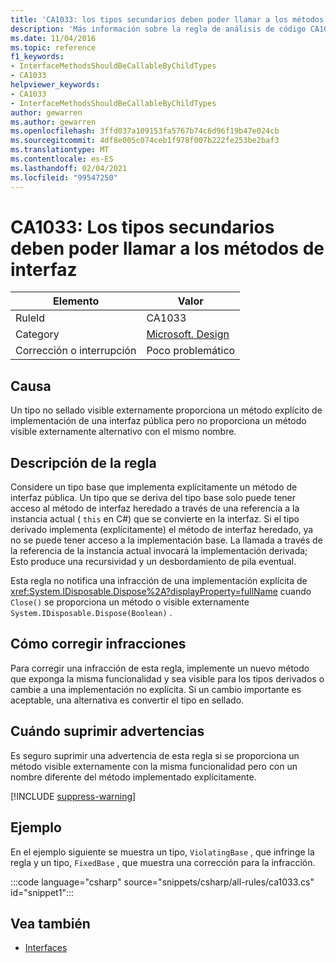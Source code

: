 ```yaml
---
title: 'CA1033: los tipos secundarios deben poder llamar a los métodos de interfaz (análisis de código)'
description: 'Más información sobre la regla de análisis de código CA1033: los tipos secundarios deben poder llamar a los métodos de interfaz'
ms.date: 11/04/2016
ms.topic: reference
f1_keywords:
- InterfaceMethodsShouldBeCallableByChildTypes
- CA1033
helpviewer_keywords:
- CA1033
- InterfaceMethodsShouldBeCallableByChildTypes
author: gewarren
ms.author: gewarren
ms.openlocfilehash: 3ffd037a109153fa5767b74c6d96f19b47e024cb
ms.sourcegitcommit: 4df8e005c074ceb1f978f007b222fe253be2baf3
ms.translationtype: MT
ms.contentlocale: es-ES
ms.lasthandoff: 02/04/2021
ms.locfileid: "99547250"
---
```

# <a name="ca1033-interface-methods-should-be-callable-by-child-types"></a>CA1033: Los tipos secundarios deben poder llamar a los métodos de interfaz

| Elemento                                     | Valor            |
|------------------------------------------|------------------|
| RuleId                                   | CA1033           |
| Category                                 | [Microsoft. Design](design-warnings.md) |
| Corrección o interrupción | Poco problemático     |

## <a name="cause"></a>Causa

Un tipo no sellado visible externamente proporciona un método explícito de implementación de una interfaz pública pero no proporciona un método visible externamente alternativo con el mismo nombre.

## <a name="rule-description"></a>Descripción de la regla

Considere un tipo base que implementa explícitamente un método de interfaz pública. Un tipo que se deriva del tipo base solo puede tener acceso al método de interfaz heredado a través de una referencia a la instancia actual ( `this` en C#) que se convierte en la interfaz. Si el tipo derivado implementa (explícitamente) el método de interfaz heredado, ya no se puede tener acceso a la implementación base. La llamada a través de la referencia de la instancia actual invocará la implementación derivada; Esto produce una recursividad y un desbordamiento de pila eventual.

Esta regla no notifica una infracción de una implementación explícita de <xref:System.IDisposable.Dispose%2A?displayProperty=fullName> cuando `Close()` se proporciona un método o visible externamente `System.IDisposable.Dispose(Boolean)` .

## <a name="how-to-fix-violations"></a>Cómo corregir infracciones

Para corregir una infracción de esta regla, implemente un nuevo método que exponga la misma funcionalidad y sea visible para los tipos derivados o cambie a una implementación no explícita. Si un cambio importante es aceptable, una alternativa es convertir el tipo en sellado.

## <a name="when-to-suppress-warnings"></a>Cuándo suprimir advertencias

Es seguro suprimir una advertencia de esta regla si se proporciona un método visible externamente con la misma funcionalidad pero con un nombre diferente del método implementado explícitamente.

[!INCLUDE [suppress-warning](../../../../includes/code-analysis/suppress-warning.md)]

## <a name="example"></a>Ejemplo

En el ejemplo siguiente se muestra un tipo, `ViolatingBase` , que infringe la regla y un tipo, `FixedBase` , que muestra una corrección para la infracción.

:::code language="csharp" source="snippets/csharp/all-rules/ca1033.cs" id="snippet1":::

## <a name="see-also"></a>Vea también

- [Interfaces](../../../csharp/programming-guide/interfaces/index.md)
